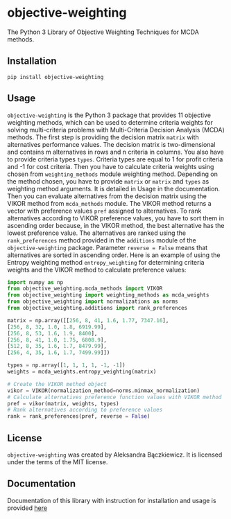 # objective-weighting
The Python 3 Library of Objective Weighting Techniques for MCDA methods.


## Installation

```
pip install objective-weighting
```

## Usage

`objective-weighting` is the Python 3 package that provides 11 objective weighting methods, which can be used to determine criteria weights for 
solving multi-criteria problems with Multi-Criteria Decision Analysis (MCDA) methods. The first step is providing the decision matrix `matrix` with alternatives 
performance values. The decision matrix is two-dimensional and contains m alternatives in rows and n criteria in columns. You also have to provide 
criteria types `types`. Criteria types are equal to 1 for profit criteria and -1 for cost criteria. Then you have to calculate criteria weights 
using chosen from `weighting_methods` module weighting method. Depending on the method chosen, you have to provide `matrix` or `matrix` and `types` as 
weighting method arguments. It is detailed in Usage in the documentation. Then you can evaluate alternatives from the decision matrix using the VIKOR method 
from `mcda_methods` module. The VIKOR method returns a vector with preference values `pref` assigned to alternatives. To rank alternatives 
according to VIKOR preference values, you have to sort them in ascending order because, in the VIKOR method, the best alternative has the lowest 
preference value. The alternatives are ranked using the `rank_preferences` method provided in the `additions` module of the `objective-weighting` 
package. Parameter `reverse = False` means that alternatives 
are sorted in ascending order. Here is an example of using the Entropy weighting method `entropy_weighting` for determining criteria weights and 
the VIKOR method to calculate preference values:

```python
import numpy as np
from objective_weighting.mcda_methods import VIKOR
from objective_weighting import weighting_methods as mcda_weights
from objective_weighting import normalizations as norms
from objective_weighting.additions import rank_preferences

matrix = np.array([[256, 8, 41, 1.6, 1.77, 7347.16],
[256, 8, 32, 1.0, 1.8, 6919.99],
[256, 8, 53, 1.6, 1.9, 8400],
[256, 8, 41, 1.0, 1.75, 6808.9],
[512, 8, 35, 1.6, 1.7, 8479.99],
[256, 4, 35, 1.6, 1.7, 7499.99]])

types = np.array([1, 1, 1, 1, -1, -1])
weights = mcda_weights.entropy_weighting(matrix)

# Create the VIKOR method object
vikor = VIKOR(normalization_method=norms.minmax_normalization)
# Calculate alternatives preference function values with VIKOR method
pref = vikor(matrix, weights, types)
# Rank alternatives according to preference values
rank = rank_preferences(pref, reverse = False)
```

## License

`objective-weighting` was created by Aleksandra Bączkiewicz. It is licensed under the terms of the MIT license.

## Documentation

Documentation of this library with instruction for installation and usage is 
provided [here](https://objective-weighting.readthedocs.io/en/latest/)
